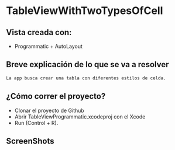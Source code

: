 # TableViewWithTwoTypesOfCell

## Vista creada con:
- Programmatic + AutoLayout

## Breve explicación de lo que se va a resolver

```bash
La app busca crear una tabla con diferentes estilos de celda.
```

## ¿Cómo correr el proyecto?

- Clonar el proyecto de Github
- Abrir TableViewProgrammatic.xcodeproj con el Xcode 
- Run (Control + R).

## ScreenShots
